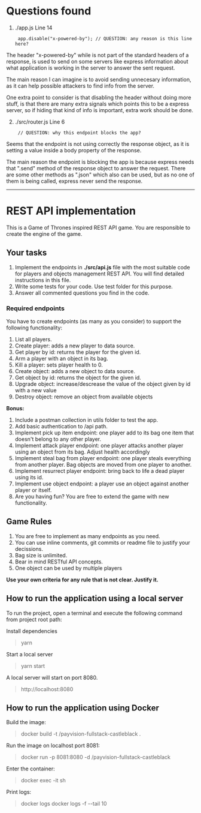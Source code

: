# Questions found

1. ./app.js Line 14

        app.disable("x-powered-by"); // QUESTION: any reason is this line here?

The header "x-powered-by" while is not part of the standard headers of a response, is used to send on some servers like express information about what application is working in the server to answer the sent request.

The main reason I can imagine is to avoid sending unnecesary information, as it can help possible attackers to find info from the server.

One extra point to consider is that disabling the header without doing more stuff, is that there are many extra signals which points this to be a express server, so if hiding that kind of info is important, extra work should be done.

2. ./src/router.js Line 6

        // QUESTION: why this endpoint blocks the app?

Seems that the endpoint is not using correctly the response object, as it is setting a value inside a body property of the response.

The main reason the endpoint is blocking the app is because express needs that ".send" method of the response object to answer the request. There are some other methods as ".json" which also can be used, but as no one of them is being called, express never send the response.

---

# REST API implementation

This is a Game of Thrones inspired REST API game. You are responsible to create the engine of the game.

## Your tasks

1. Implement the endpoints in **./src/api.js** file with the most suitable code for players and objects management REST API. You will find detailed instructions in this file.
2. Write some tests for your code. Use test folder for this purpose.
3. Answer all commented questions you find in the code.

### Required endpoints

You have to create endpoints (as many as you consider) to support the following functionality:

1. List all players.
2. Create player: adds a new player to data source.
3. Get player by id: returns the player for the given id.
4. Arm a player with an object in its bag.
5. Kill a player: sets player health to 0.
6. Create object: adds a new object to data source.
7. Get object by id: returns the object for the given id.
8. Upgrade object: increase/descrease the value of the object given by id with a new value
9. Destroy object: remove an object from available objects

**Bonus:**

1. Include a postman collection in utils folder to test the app.
2. Add basic authentication to /api path.
3. Implement pick up item endpoint: one player add to its bag one item that doesn't belong to any other player.
4. Implement attack player endpoint: one player attacks another player using an object from its bag. Adjust health accordingly
5. Implement steal bag from player endpoint: one player steals everything from another player. Bag objects are moved from one player to another.
6. Implement resurrect player endpoint: bring back to life a dead player using its id.
7. Implement use object endpoint: a player use an object against another player or itself.
8. Are you having fun? You are free to extend the game with new functionality.

## Game Rules

1. You are free to implement as many endpoints as you need.
2. You can use inline comments, git commits or readme file to justify your decissions.
3. Bag size is unlimited.
4. Bear in mind RESTful API concepts.
5. One object can be used by multiple players

**Use your own criteria for any rule that is not clear. Justify it.**

## How to run the application using a local server

To run the project, open a terminal and execute the following command from project root path:

Install dependencies

> yarn

Start a local server

> yarn start

A local server will start on port 8080.

> http://localhost:8080

## How to run the application using Docker

Build the image:

> docker build -t <your username>/payvision-fullstack-castleblack .

Run the image on localhost port 8081:

> docker run -p 8081:8080 -d <your username>/payvision-fullstack-castleblack

Enter the container:

> docker exec -it <container id> sh

Print logs:

> docker logs <container id>
> docker logs -f --tail 10 <container id>

